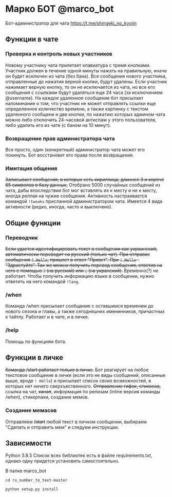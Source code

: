 # Марко БОТ  @marco_bot
Бот-администратор для чата https://t.me/shingeki_no_kyojin

## Функции в чате
### Проверка и контроль новых участников
Новому участнику чата прилетает клавиатура с тремя кнопками. Участник должен в течение одной минуты нажать на правильную, иначе он будет исключен из чата (без бана). Все сообщения нового участника, отправленные до нажатия верной кнопки, будут удалены. 
Если участник нажимает верную кнопку, то он не исключается из чата, но все его сообщения с ссылками будут удаляться еще 24 часа (за исключением @username). На каждое удаленное сообщение бот присылает напоминание о том, что участник не может отправлять ссылки еще определенное количество времени, а также картинку с текстом удаленного сообщени и две кнопки, по нажатию которых админом чата можно либо отключить 24-часовой антиспам у этого пользователя, либо удалить его из чате (с баном на 10 минут).
### Возвращение прав администратора чата
Все просто, один (конкретный) администратор чата может его покинуть. Бот восстановит его права после возвращения.
### Имитация общения 
~~Записывает сообщения, в которых есть кириллица, длиннее 3 и короче 65 символов в базу данных,~~ Отобрано 5000 случайных сообщений из чата, дабы впоследствии бот мог вставлять их к месту и не к месту, иногда реплая на чужие сообщения. Активность настраивается командой ```!tweaks``` присланной администратором чата. Имеется 4 вида активности (редко, иногда, часто и выключено).
## Общие функции
### Переводчик
~~Если удается идентифицировать текст в сообщении как украинский, автоматически переводит на русский (только чат). При отправке сообщения ```? Hello```, пришлет в ответ "Привет". При ```! Hello``` - "Здрастуйте". Так же можно получить перевод сообщения, ответив на него с помощью ```?``` (на русский) или ```!``` (на укранский).~~ Временно(?) не работает.
Чтобы получить информацию языке в сообщении, нужно ответить на него командой ```!lang```.
### /when
Команда /when присылает сообщение с оставшимся временем до нового сезона и главы, а также сегодняшних именинников, причастных к тайтлу. Работает и в чате, и в личке.
### /help
Помощь по функциям бота.
## Функции в личке
~~Команда /start работает только в личке.~~ Бот реагирует на любое текстовое сообщение в личке (если это не виды сообщений, описанные выше, вроде ```! Hello```) и присылает список своих возможностей, в которых нет ничего сверхъественного. ~~Отправление гифок, стикосов,~~ ссылка на чат, ~~канал~~, информация по релизам (inline версия команды /when), стикерпаки, создание мемов.
### Создание мемасов
Отправляем ~~/start~~ любой текст в личном сообщении, выбираем "Сделать и отправить мем" и следуем инструкции.



## Зависимости
Python 3.8.5 
Список всех библиотек есть в файле requirements.txt, однако одну придется установить самостоятельно.

В папке marco_bot

```cd ru_number_to_text-master```

```python setup.py install```


